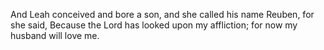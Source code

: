 And Leah conceived and bore a son, and she called his name Reuben, for she said, Because the Lord has looked upon my affliction; for now my husband will love me.
